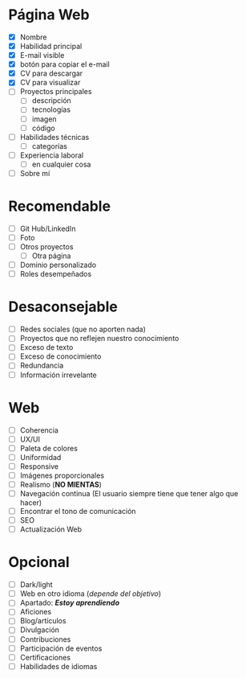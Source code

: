 # Página Web
- [x] Nombre
- [x] Habilidad principal
- [x] E-mail visible
- [x] botón para copiar el e-mail
- [x] CV para descargar
- [x] CV para visualizar
- [ ] Proyectos principales
  - [ ] descripción
  - [ ] tecnologías
  - [ ] imagen
  - [ ] código
- [ ] Habilidades técnicas
  - [ ] categorías
- [ ] Experiencia laboral
  - [ ] en cualquier cosa
- [ ] Sobre mí
# Recomendable
- [ ] Git Hub/LinkedIn
- [ ] Foto
- [ ] Otros proyectos
  - [ ] Otra página
- [ ] Dominio personalizado
- [ ] Roles desempeñados
# Desaconsejable
- [ ] Redes sociales (que no aporten nada)
- [ ] Proyectos que no reflejen nuestro conocimiento
- [ ] Exceso de texto
- [ ] Exceso de conocimiento
- [ ] Redundancia
- [ ] Información irrevelante
# Web
- [ ] Coherencia
- [ ] UX/UI
- [ ] Paleta de colores
- [ ] Uniformidad
- [ ] Responsive
- [ ] Imágenes proporcionales
- [ ] Realismo (**NO MIENTAS**)
- [ ] Navegación continua (El usuario siempre tiene que tener algo que hacer)
- [ ] Encontrar el tono de comunicación
- [ ] SEO
- [ ] Actualización Web
# Opcional
- [ ] Dark/light
- [ ] Web en otro idioma (*depende del objetivo*)
- [ ] Apartado: ***Estoy aprendiendo***
- [ ] Aficiones
- [ ] Blog/artículos
- [ ] Divulgación
- [ ] Contribuciones
- [ ] Participación de eventos
- [ ] Certificaciones
- [ ] Habilidades de idiomas